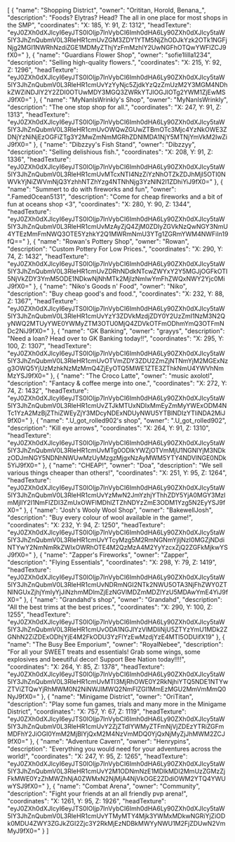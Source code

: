 [
    {
        "name": "Shopping District",
        "owner": "Orititan, Horold, Benana_",
        "description": "Foods? Elytras? Head? The all in one place for most shops in the SMP",
        "coordinates": "X: 185, Y: 91, Z: 1312",
        "headTexture": "eyJ0ZXh0dXJlcyI6eyJTS0lOIjp7InVybCI6Imh0dHA6Ly90ZXh0dXJlcy5taW5lY3JhZnQubmV0L3RleHR1cmUvZGM3ZDY1YTM5NjZhODJkYzk2OTk1NGFjNjg2MGI1NWRhNzdiZGE1MDMyZThjYzFmMzhlY2UwNGFhOTQwYWFlZCJ9fX0="
    },
    {
        "name": "Guardians Flower Shop",
        "owner": "sofie1lilla1234",
        "description": "Selling high-quality flowers.",
        "coordinates": "X: 215, Y: 92, Z: 1296",
        "headTexture": "eyJ0ZXh0dXJlcyI6eyJTS0lOIjp7InVybCI6Imh0dHA6Ly90ZXh0dXJlcy5taW5lY3JhZnQubmV0L3RleHR1cmUvYzYyNjc5ZjdkYzQzZmUzM2Y3MGM4NDhkZWZiNDJlY2Y2ZDI0OTUwMDY3MGQ3ZWRkYTJlOGJlOTg2YWM1ZjEwMSJ9fX0="
    },
    {
        "name": "MyNanIsWrinkly's Shop",
        "owner": "MyNanIsWrinkly",
        "description": "The one stop shop for all.",
        "coordinates": "X: 247, Y: 91, Z: 1313",
        "headTexture": "eyJ0ZXh0dXJlcyI6eyJTS0lOIjp7InVybCI6Imh0dHA6Ly90ZXh0dXJlcy5taW5lY3JhZnQubmV0L3RleHR1cmUvOWQwZGUwZTBmOTc3Mjc4YzNkOWE3ZDNjYzNiNjEzOGFiZTg3Y2MwZmNmMGRhZDNlMDA1NjY5MTNjYmVkM2IwZiJ9fX0="
    },
    {
        "name": "Dibzzyy's Fish Stand",
        "owner": "Dibzzyy",
        "description": "Selling delishious fish.",
        "coordinates": "X: 208, Y: 91, Z: 1336",
        "headTexture": "eyJ0ZXh0dXJlcyI6eyJTS0lOIjp7InVybCI6Imh0dHA6Ly90ZXh0dXJlcy5taW5lY3JhZnQubmV0L3RleHR1cmUvMTcxNTI4NzZiYzNhOTZkZDJhMjI5OTI0NWVkYjNiZWVmNjQ3YzhhNTZhYzg4NTNhNjg3YzNlN2I1ZDhiYiJ9fX0="
    },
    {
        "name": "Summert to do with fireworks and fun",
        "owner": ".FamedOcean5131",
        "description": "Come for cheap fireworks and a bit of fun at oceans shop <3",
        "coordinates": "X: 280, Y: 90, Z: 1344",
        "headTexture": "eyJ0ZXh0dXJlcyI6eyJTS0lOIjp7InVybCI6Imh0dHA6Ly90ZXh0dXJlcy5taW5lY3JhZnQubmV0L3RleHR1cmUvMzAyZjQ4ZjM0ZDIyZGVkNzQwNGY3NmU4YTEzMmFmNWQ3OTE5YzhkY2Q1MWRmNmU3YTg1ZGRmYWM4NWFiIn19fQ=="
    },
    {
        "name": "Rowan's Pottery Shop",
        "owner": "Rowan",
        "description": "Custom Pottery For Low Prices.",
        "coordinates": "X: 290, Y: 74, Z: 1432",
        "headTexture": "eyJ0ZXh0dXJlcyI6eyJTS0lOIjp7InVybCI6Imh0dHA6Ly90ZXh0dXJlcy5taW5lY3JhZnQubmV0L3RleHR1cmUvZDRhNDdkNTcwZWYxY2Y5MGJjOGFkOTI5NjVkZDY3YmM5ODE1NDkwNjNhMTk2MjIzNmIwYmFhZWQxNWY2Yjc0MiJ9fX0="
    },
    {
        "name": "Niko's Goods n' Food",
        "owner": "Niko",
        "description": "Buy cheap good's and food.",
        "coordinates": "X: 232, Y: 88, Z: 1367",
        "headTexture": "eyJ0ZXh0dXJlcyI6eyJTS0lOIjp7InVybCI6Imh0dHA6Ly90ZXh0dXJlcy5taW5lY3JhZnQubmV0L3RleHR1cmUvYzY3ZDVkMzdjZDY0Y2UzZmI1NzM3N2QyNWQ2MTUyYWE0YWMyZTM3OTU0MjQ4ZDVkOTFmODhmYmQ3OTFmNDc2NiJ9fX0="
    },
    {
        "name": "GK Banking",
        "owner": "grayys",
        "description": "Need a loan? Head over to GK Banking today!!",
        "coordinates": "X: 295, Y: 100, Z: 1307",
        "headTexture": "eyJ0ZXh0dXJlcyI6eyJTS0lOIjp7InVybCI6Imh0dHA6Ly90ZXh0dXJlcy5taW5lY3JhZnQubmV0L3RleHR1cmUvOTVmZDY3ZDU2ZmZjNTNmYjM2MGExNzg3OWQ5YjUzMzhkNzMzMmQ4ZjEyOTQ5MWE1ZTE3ZThkNmU4YWVhNmMzYSJ9fX0="
    },
    {
        "name": "The Croco Latte",
        "owner": "music axolotl",
        "description": "Fantacy & coffee merge into one.",
        "coordinates": "X: 272, Y: 74, Z: 1432",
        "headTexture": "eyJ0ZXh0dXJlcyI6eyJTS0lOIjp7InVybCI6Imh0dHA6Ly90ZXh0dXJlcy5taW5lY3JhZnQubmV0L3RleHR1cmUvZTJkMTUxNDIxMmEyZmMyYWExODM4NTc1YzA2MzBjZThiZWEyZjY3MDcyNDExNDUyNWU5YTBlNDIzYTliNDA2MiJ9fX0="
    },
    {
        "name": ".U_got_rolled902's shop",
        "owner": ".U_got_rolled902",
        "description": "Kill eye arrows",
        "coordinates": "X: 264, Y: 91, Z: 1310",
        "headTexture": "eyJ0ZXh0dXJlcyI6eyJTS0lOIjp7InVybCI6Imh0dHA6Ly90ZXh0dXJlcy5taW5lY3JhZnQubmV0L3RleHR1cmUvMTg0ODlkYWZjOTVmMjU1NGNlYjM3NDkzODJmNGY5NDNhNWUwMzUyMzgzMjgxNzAyMWM5YTY4NDVlNGE0NDk5YiJ9fX0="
    },
    {
        "name": "CHEAP!",
        "owner": "Doa",
        "description": "We sell various things cheaper than others!",
        "coordinates": "X: 251, Y: 95, Z: 1264",
        "headTexture": "eyJ0ZXh0dXJlcyI6eyJTS0lOIjp7InVybCI6Imh0dHA6Ly90ZXh0dXJlcy5taW5lY3JhZnQubmV0L3RleHR1cmUvYzMwN2JmYzhjYThhZDY5YjA0MGY3MzlmMjllY2I1NmFlZDI3ZmUxOWFlMDhlZTZhNDYzZmE3ODM1Yzg5N2EyYSJ9fX0="
    },
    {
        "name": "Josh's Wooly Wool Shop",
        "owner": "BakewellJosh",
        "description": "Buy every colour of wool available in the game!",
        "coordinates": "X: 232, Y: 94, Z: 1250",
        "headTexture": "eyJ0ZXh0dXJlcyI6eyJTS0lOIjp7InVybCI6Imh0dHA6Ly90ZXh0dXJlcy5taW5lY3JhZnQubmV0L3RleHR1cmUvYTcyMzg5M2RmNGNmYjljNzI0MGZjNDdiNTYwY2NmNmRkZWIxOWRhOTE4M2QzMzA4M2YyYzcxZjQ2ZGFkMjkwYSJ9fX0="
    },
    {
        "name": "Zapper's Fireworks",
        "owner": "Zapper",
        "description": "Flying Essentials",
        "coordinates": "X: 298, Y: 79, Z: 1419",
        "headTexture": "eyJ0ZXh0dXJlcyI6eyJTS0lOIjp7InVybCI6Imh0dHA6Ly90ZXh0dXJlcy5taW5lY3JhZnQubmV0L3RleHR1cmUvNDRmNGI2NTk2NWU5OTA3NjFhZWY0ZTNlNGUxZjhjYmIyYjJiNzhmMDlmZjEzNGVlMDZmMDZlYzU5MDAwYmE4YiJ9fX0="
    },
    {
        "name": "Grandahd's shop",
        "owner": "Grandahd",
        "description": "All the best trims at the best prices.",
        "coordinates": "X: 290, Y: 100, Z: 1255",
        "headTexture": "eyJ0ZXh0dXJlcyI6eyJTS0lOIjp7InVybCI6Imh0dHA6Ly90ZXh0dXJlcy5taW5lY3JhZnQubmV0L3RleHR1cmUvODA1NGJlYzVlMDliNjU5ZTYzYmU1MDk2ZGNhN2ZiZDExODhjYjE4M2FkODU3YzFlYzEwMzdjYzE4MTI5ODUifX19"
    },
    {
        "name": "The Busy Bee Emporium",
        "owner": "RoyalNebee",
        "description": "For all your SWEET treats and essentials! Grab some wings, some explosives and beeutiful decor! Support Bee Nation today!!!!",
        "coordinates": "X: 264, Y: 85, Z: 1378",
        "headTexture": "eyJ0ZXh0dXJlcyI6eyJTS0lOIjp7InVybCI6Imh0dHA6Ly90ZXh0dXJlcy5taW5lY3JhZnQubmV0L3RleHR1cmUvMTI3MjRhOWE0Y2RkNjhiYTQ5NDE1NTYwZTViZTQwYjRhMWM0N2NiNWJlMWQ2NmFlZGI1MmEzMGU2MmVmMmQ0NyJ9fX0="
    },
    {
        "name": "Minigame District",
        "owner": "OriTitan",
        "description": "Play some fun games, trials and many more in the Minigame District",
        "coordinates": "X: 757, Y: 67, Z: 1119",
        "headTexture": "eyJ0ZXh0dXJlcyI6eyJTS0lOIjp7InVybCI6Imh0dHA6Ly90ZXh0dXJlcy5taW5lY3JhZnQubmV0L3RleHR1cmUvY2ZjZTdlYWMyZTFmNjVjZDEzYTRiZGFmMDFhY2JiOGI0YmM2MjBlYjQxM2M4NzVmMDQ0YjQxNjMyZjJhMWM2ZCJ9fX0="
    },
    {
        "name": "Adventure Cavern",
        "owner": "Henrypins",
        "description": "Everything you would need for your adventures across the world!",
        "coordinates": "X: 247, Y: 95, Z: 1265",
        "headTexture": "eyJ0ZXh0dXJlcyI6eyJTS0lOIjp7InVybCI6Imh0dHA6Ly90ZXh0dXJlcy5taW5lY3JhZnQubmV0L3RleHR1cmUvY2M1ODNmNzE1MDlkMDI2MmUzZGMzZjFkMWE0YzZhMWZhNjA0ZWMxN2NjMjA4NjVkOGE2ZDdiOWM2YTQ4YWUwYSJ9fX0="
    },
    {
            "name": "Combat Arena",
        "owner": "Community",
        "description": "Fight your friends at an all friendly pvp arena!",
        "coordinates": "X: 1261, Y: 95, Z: 1926",
        "headTexture": "eyJ0ZXh0dXJlcyI6eyJTS0lOIjp7InVybCI6Imh0dHA6Ly90ZXh0dXJlcy5taW5lY3JhZnQubmV0L3RleHR1cmUvYTMyMTY4Mjk3YWMxMDkwNGRiYjZiODk0MDU4ZWY3ZGJkZGI2Zjc3Y2RkMjEzNDBkMWYyNWU1M2FjZDUwN2VmMyJ9fX0="
    }
]

